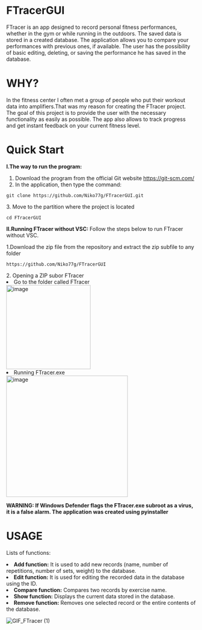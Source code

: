 # FTracerGUI
FTracer is an app designed to record personal fitness performances, whether in the gym or while running in the outdoors. The saved data is stored in a created database. The application allows you to compare your performances with previous ones, if available. The user has the possibility of basic editing, deleting, or saving the performance he has saved in the database.
# WHY?
In the fitness center I often met a group of people who put their workout data into amplifiers.That was my reason for creating the FTracer project. The goal of this project is to provide the user with the necessary functionality as easily as possible. The app also allows to track progress and get instant feedback on your current fitness level.
# Quick Start
<strong> I.The way to run the program: </strong>
1. Download the program from the official Git website https://git-scm.com/
2. In the application, then type the command:
<div class="snippet-clipboard-content notranslate position-relative overflow-auto" data-snippet-clipboard-copy-content="git clone https://github.com/Niko77g/FTracerGUI.git">
  <pre lang="terminal" class="notranslate"><code>git clone https://github.com/Niko77g/FTracerGUI.git</code></pre>
</div>
3. Move to the partition where the project is located
<div class="snippet-clipboard-content notranslate position-relative overflow-auto" data-snippet-clipboard-copy-content="cd FTracerGUI">
  <pre lang="terminal" class="notranslate"><code>cd FTracerGUI</code></pre>
</div>
<strong>II.Running FTracer without VSC: </strong>
Follow the steps below to run FTracer without VSC.

1.Download the zip file from the repository and extract the zip subfile to any folder 
<div class="snippet-clipboard-content notranslate position-relative overflow-auto" data-snippet-clipboard-copy-content="https://github.com/Niko77g/FTracerGUI">
  <pre lang="terminal" class="notranslate"><code>https://github.com/Niko77g/FTracerGUI</code></pre>
</div>
2. Opening a ZIP subor FTracer
  <li>Go to the folder called FTracer</li>
  <img width="224" alt="image" src="https://github.com/Niko77g/FTracerGUI/assets/94113127/c89340c8-27aa-4242-b515-d809f071377e">
  <li>Running FTracer.exe</li>
  <img width="323" alt="image" src="https://github.com/Niko77g/FTracerGUI/assets/94113127/b0d24311-06bf-4fa3-94b3-5926eabb9a78">

<strong>WARNING: If Windows Defender flags the FTracer.exe subroot as a virus, it is a false alarm. The application was created using pyinstaller</strong>
# USAGE
Lists of functions: 
<li><strong>Add function:</strong> It is used to add new records (name, number of repetitions, number of sets, weight) to the database. </li>
<li><strong>Edit function:</strong> It is used for editing the recorded data in the database using the ID.</li>
<li><strong>Compare function:</strong> Compares two records by exercise name.</li>
<li><strong>Show function:</strong> Displays the current data stored in the database.</li>
<li><strong>Remove function:</strong> Removes one selected record or the entire contents of the database.</li>

![GIF_FTracer (1)](https://github.com/Niko77g/FTracerGUI/assets/94113127/3cbb6cb9-4fd6-4285-aeae-cbf1b0391eb6)





